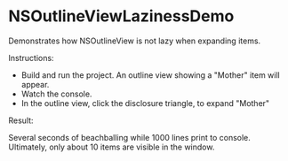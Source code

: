 NSOutlineViewLazinessDemo
=========================

Demonstrates how NSOutlineView is not lazy when expanding items.

Instructions:

* Build and run the project.  An outline view showing a "Mother" item will appear.
* Watch the console.
* In the outline view, click the disclosure triangle, to expand "Mother"

Result:

Several seconds of beachballing while 1000 lines print to console.  Ultimately, only about 10 items are visible in the window.
